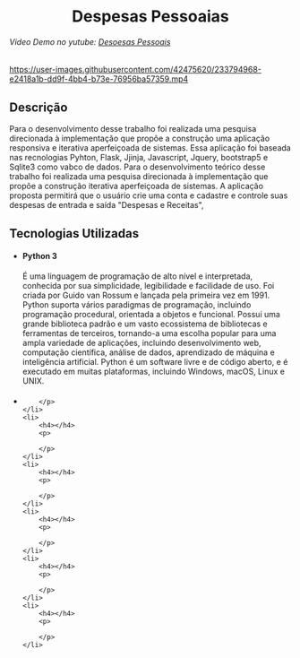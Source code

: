 <h1 align="center">
    Despesas Pessoaias
</h1>

<h6>
    <p>Video Demo no yutube:
        <a href="https://www.youtube.com/watch?v=LeIYKaxELHQ"> Desoesas Pessoais</a>
    </p>
</h6>

<https://user-images.githubusercontent.com/42475620/233794968-e2418a1b-dd9f-4bb4-b73e-76956ba57359.mp4>

<h2>
    Descrição
</h2>
<p>
    Para o desenvolvimento desse trabalho foi realizada uma pesquisa direcionada à implementação que propõe a construção uma aplicação responsiva e iterativa aperfeiçoada de sistemas.
    Essa aplicação foi baseada nas recnologias Pyhton, Flask, Jjinja, Javascript, Jquery, bootstrap5 e Sqlite3  como vabco de dados.
Para o desenvolvimento teórico desse trabalho foi realizada uma pesquisa direcionada à implementação que propõe a construção iterativa aperfeiçoada de sistemas.
    A aplicação proposta permitirá que o usuário crie uma conta e cadastre e controle  suas despesas de entrada e saída "Despesas e Receitas",
</p>

<h2>
    Tecnologias Utilizadas
</h2>
 <ul>
    <li>
        <h4>Python 3</h4>
        <p>
            É uma linguagem de programação de alto nível e interpretada, conhecida por sua simplicidade, legibilidade e facilidade de uso. Foi criada por Guido van Rossum e lançada pela primeira vez em 1991. Python suporta vários paradigmas de programação, incluindo programação procedural, orientada a objetos e funcional. Possui uma grande biblioteca padrão e um vasto ecossistema de bibliotecas e ferramentas de terceiros, tornando-a uma escolha popular para uma ampla variedade de aplicações, incluindo desenvolvimento web, computação científica, análise de dados, aprendizado de máquina e inteligência artificial. Python é um software livre e de código aberto, e é executado em muitas plataformas, incluindo Windows, macOS, Linux e UNIX.
        </p>
    </li>
    <li>
        <h4></h4>
        <p>

        </p>
    </li>
    <li>
        <h4></h4>
        <p>

        </p>
    </li>
    <li>
        <h4></h4>
        <p>

        </p>
    </li>
    <li>
        <h4></h4>
        <p>

        </p>
    </li>
    <li>
        <h4></h4>
        <p>

        </p>
    </li>
    <li>
        <h4></h4>
        <p>

        </p>
    </li>
</ul>
